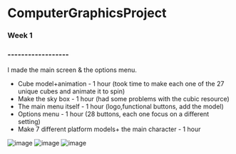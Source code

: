 # ComputerGraphicsProject



### Week 1
### ------------------

I made the main screen & the options menu.

* Cube model+animation - 1 hour (took time to make each one of the 27 unique cubes and animate it to spin)
* Make the sky box - 1 hour (had some problems with the cubic resource)
* The main menu itself  - 1 hour (logo,functional buttons, add the model)
* Options menu - 1 hour (28 buttons, each one focus on a different setting)
* Make 7 different platform models+ the main character - 1 hour




![image](https://user-images.githubusercontent.com/92427271/198573496-c297cf42-14c1-4f02-b8d3-e58b168f3225.png)
![image](https://user-images.githubusercontent.com/92427271/198573539-fe9a3461-8bec-4ce2-8b91-a050ac98742c.png)
![image](https://user-images.githubusercontent.com/92427271/198574183-f0f1076f-0d6c-48ae-8f6a-70f162d6e078.png)
